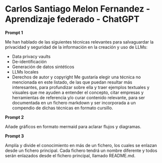# Carlos Santiago Melon Fernandez - Aprendizaje federado - ChatGPT

**Prompt 1**

Me han hablado de las siguientes técnicas relevantes para salvaguardar la privacidad y seguridad de la información en la creación y uso de LLMs:
- Data privacy vaults
- De-identificación
- Generación de datos sintéticos
- LLMs locales
- Derechos de autor y copyright
Me gustaría elegir una técnica no mencionada en este listado, de las que puedan resultar más interesantes, para profundizar sobre ella y traer ejemplos textuales y visuales que me ayuden a entender el concepto, citar empresas y herramientas de referencia y/o curar contenido relevante, para ser documentada en un fichero markdown y ser incorporada a un compendio de dichas técnicas en formato cursillo.

**Prompt 2**

Añade gráficos en formato mermaid para aclarar flujos y diagramas.

**Prompt 3**

Amplía y divide el conocimiento en más de un fichero, los cuales se enlazan desde un fichero principal. Cada fichero tendrá un nombre diferente y todos serán enlazados desde el fichero principal, llamado README.md.
